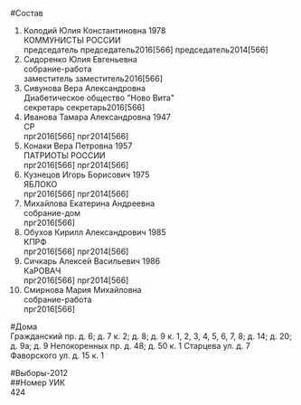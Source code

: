 #Состав  
1. Колодий Юлия Константиновна 1978  
    КОММУНИСТЫ РОССИИ  
    председатель председатель2016[566] председатель2014[566]  
2. Сидоренко Юлия Евгеньевна  
    собрание-работа  
    заместитель заместитель2016[566]  
3. Сивунова Вера Александровна  
    Диабетическое общество "Ново Вита"  
    секретарь секретарь2016[566]  
4. Иванова Тамара Александровна 1947  
    СР  
    прг2016[566] прг2014[566]  
5. Конаки Вера Петровна 1957  
    ПАТРИОТЫ РОССИИ  
    прг2016[566] прг2014[566]  
6. Кузнецов Игорь Борисович 1975  
    ЯБЛОКО  
    прг2016[566] прг2014[566]  
7. Михайлова Екатерина Андреевна  
    собрание-дом  
    прг2016[566]  
8. Обухов Кирилл Александрович 1985  
    КПРФ  
    прг2016[566] прг2014[566]  
9. Сичкарь Алексей Васильевич 1986  
    КаРОВАЧ  
    прг2016[566] прг2014[566]  
10. Смирнова Мария Михайловна  
    собрание-работа  
    прг2016[566]  
  
#Дома  
Гражданский пр. д. 6; д. 7 к. 2; д. 8; д. 9 к. 1, 2, 3, 4, 5, 6, 7, 8; д. 14; д. 20; д. 9а; д. 9 Непокоренных пр. д. 48; д. 50 к. 1 Старцева ул. д. 7 Фаворского ул. д. 15 к. 1  
  
#Выборы-2012  
##Номер УИК  
424  
